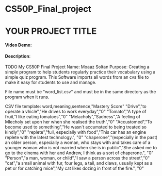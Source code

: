 # CS50P_Final_project
# YOUR PROJECT TITLE
#### Video Demo:  <URL HERE>
#### Description:
TODO
My CS50P Final Project
Name: Moaaz Soltan
Purpose: Creating a simple program to help students regularly practice their vocabulary using a simple quiz program. This Software imports all words from an cvs file to make it easy for students to use and manage.

File name must be "word_list.csv" and must be in the same directory as the program when it runs.

CSV file template:
word,meaning,sentence,"Mastery Score"
"Drive","to operate a vhicle","He drives to work everyday","0"
"Tomato","A type of fruit,"I like eating tomatoes","0"
"Melacholy","Sadness","A feeling of Mlecholy set upon her when she realised the truth","0"
"Accustomed","To become used to something","He wasn't accumsted to being treated so kindly","0"
"replete","full, especially with food","This car has an engine replete with the latest technology.", "0"
"chaperone","(especially in the past) an older person, especially a woman, who stays with and takes care of a younger woman who is not married when she is in public","She asked me to go to the cinema with her and Andrew, I think as a sort of chaperone.", "0"
"Person","a man, woman, or child","I saw a person across the street","0"
"cat","a small animal with fur, four legs, a tail, and claws, usually kept as a pet or for catching mice","My cat likes dozing in front of the fire.", "0"
